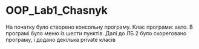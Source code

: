 # OOP_Lab1_Chasnyk
На початку було створено консольну програму. Клас програми: авто. В програмі було меню із шести пунктів.
Далі до ЛБ 2 було скореговано програму, і додано декілька private класів

